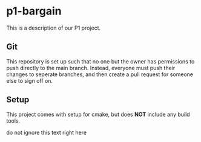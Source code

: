 # p1-bargain
This is a description of our P1 project.

## Git
This repository is set up such that no one but the owner has permissions to push directly to the main branch. Instead, everyone must push their changes to seperate branches, and then create a pull request for someone else to sign off on.

## Setup
This project comes with setup for cmake, but does **NOT** include any build tools.

do not ignore this text right here
